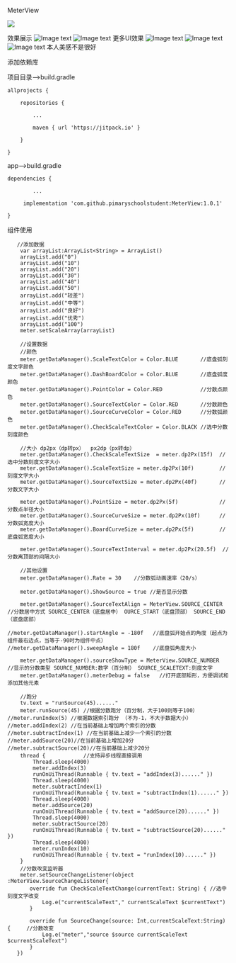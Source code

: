 MeterView

![](https://jitpack.io/v/pimaryschoolstudent/MeterView.svg)

效果展示
![Image text](https://github.com/pimaryschoolstudent/MeterView/blob/master/showImage/-180180.gif)
![Image text](https://github.com/pimaryschoolstudent/MeterView/blob/master/showImage/-180325.gif)
更多UI效果
![Image text](https://github.com/pimaryschoolstudent/MeterView/blob/master/showImage/%E5%BE%AE%E4%BF%A1%E6%88%AA%E5%9B%BE_20191126110912.png)
![Image text](https://github.com/pimaryschoolstudent/MeterView/blob/master/showImage/%E5%BE%AE%E4%BF%A1%E6%88%AA%E5%9B%BE_20191126111029.png)
![Image text](https://github.com/pimaryschoolstudent/MeterView/blob/master/showImage/%E5%BE%AE%E4%BF%A1%E6%88%AA%E5%9B%BE_20191126111043.png)
本人美感不是很好

添加依赖库

项目目录——>build.gradle

	allprojects {

		repositories {
		
			...
			
			maven { url 'https://jitpack.io' }
			
		}
		
	}

	
app——>build.gradle
  
  	dependencies {
  
       		...
       
	     implementation 'com.github.pimaryschoolstudent:MeterView:1.0.1'
	     
	}
	
组件使用

       //添加数据
        var arrayList:ArrayList<String> = ArrayList()
        arrayList.add("0")
        arrayList.add("10")
        arrayList.add("20")
        arrayList.add("30")
        arrayList.add("40")
        arrayList.add("50")
        arrayList.add("较差")
        arrayList.add("中等")
        arrayList.add("良好")
        arrayList.add("优秀")
        arrayList.add("100")
        meter.setScaleArray(arrayList)

        //设置数据
        //颜色
        meter.getDataManager().ScaleTextColor = Color.BLUE       //底盘弧刻度文字颜色
        meter.getDataManager().DashBoardColor = Color.BLUE       //底盘弧度颜色
        meter.getDataManager().PointColor = Color.RED            //分数点颜色
        meter.getDataManager().SourceTextColor = Color.RED       //分数颜色
        meter.getDataManager().SourceCurveColor = Color.RED      //分数弧颜色
        meter.getDataManager().CheckScaleTextColor = Color.BLACK //选中分数刻度颜色

        //大小 dp2px（dp转px）  px2dp（px转dp）
        meter.getDataManager().CheckScaleTextSize  = meter.dp2Px(15f)  //选中分数刻度文字大小
        meter.getDataManager().ScaleTextSize = meter.dp2Px(10f)        //刻度文字大小
        meter.getDataManager().SourceTextSize = meter.dp2Px(40f)       //分数文字大小

        meter.getDataManager().PointSize = meter.dp2Px(5f)             //分数点半径大小
        meter.getDataManager().SourceCurveSize = meter.dp2Px(10f)      //分数弧宽度大小
        meter.getDataManager().BoardCurveSize = meter.dp2Px(5f)        //底盘弧宽度大小

        meter.getDataManager().SourceTextInterval = meter.dp2Px(20.5f)  //分数离顶部的间隔大小

        //其他设置
        meter.getDataManager().Rate = 30    //分数弧动画速率（20/s）

        meter.getDataManager().ShowSource = true //是否显示分数

        meter.getDataManager().SourceTextAlign = MeterView.SOURCE_CENTER    //分数居中方式 SOURCE_CENTER（底盘居中） OURCE_START（底盘顶部） SOURCE_END （底盘底部）

	//meter.getDataManager().startAngle = -180f   //底盘弧开始点的角度（起点为组件最右边点，当等于-90时为组件中点）
	//meter.getDataManager().sweepAngle = 180f    //底盘弧角度大小

        meter.getDataManager().sourceShowType = MeterView.SOURCE_NUMBER  //显示的分数类型 SOURCE_NUMBER:数字（百分制） SOURCE_SCALETEXT:刻度文字
        meter.getDataManager().meterDebug = false   //打开底部矩形，方便调试和添加其他元素

        //跑分
        tv.text = "runSource(45)......"
        meter.runSource(45) //根据分数跑分（百分制，大于100则等于100）
	//meter.runIndex(5) //根据数据索引跑分 （不为-1，不大于数据大小）
	//meter.addIndex(2) //在当前基础上增加两个索引的分数
	//meter.subtractIndex(1) //在当前基础上减少一个索引的分数
	//meter.addSource(20)//在当前基础上增加20分
	//meter.subtractSource(20)//在当前基础上减少20分
        thread {            //支持异步线程直接调用
            Thread.sleep(4000)
            meter.addIndex(3)
            runOnUiThread(Runnable { tv.text = "addIndex(3)......" })
            Thread.sleep(4000)
            meter.subtractIndex(1)
            runOnUiThread(Runnable { tv.text = "subtractIndex(1)......" })
            Thread.sleep(4000)
            meter.addSource(20)
            runOnUiThread(Runnable { tv.text = "addSource(20)......" })
            Thread.sleep(4000)
            meter.subtractSource(20)
            runOnUiThread(Runnable { tv.text = "subtractSource(20)......" })
            Thread.sleep(4000)
            meter.runIndex(10)
            runOnUiThread(Runnable { tv.text = "runIndex(10)......" })
        }
        //分数改变监听器
        meter.setSourceChangeListener(object :MeterView.SourceChangeListener{
           override fun CheckScaleTextChange(currentText: String) { //选中刻度文字改变
               Log.e("currentScaleText"," currentScaleText $currentText")
           }

           override fun SourceChange(source: Int,currentScaleText:String) {     //分数改变
               Log.e("meter","source $source currentScaleText $currentScaleText")
           }
       })

